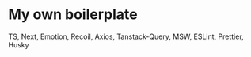 # My own boilerplate

TS, Next, Emotion, Recoil, Axios, Tanstack-Query, MSW, ESLint, Prettier, Husky